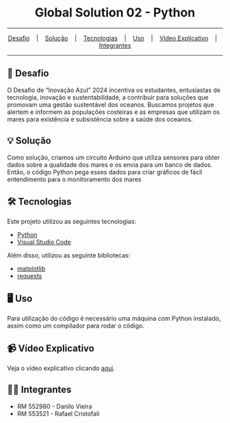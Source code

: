 <h1 align="center">Global Solution 02 - Python</h1>

<hr/>

<p align="center">
  <a href="#pushpin-Desafio">Desafio</a>
  &nbsp;&nbsp;&nbsp;|&nbsp;&nbsp;&nbsp;
  <a href="#bulb-Solução">Solução</a>
  &nbsp;&nbsp;&nbsp;|&nbsp;&nbsp;&nbsp;
  <a href="#hammer_and_wrench-Tecnologias">Tecnologias</a>
  &nbsp;&nbsp;&nbsp;|&nbsp;&nbsp;&nbsp;
  <a href="#desktop_computer-Uso">Uso</a>
  &nbsp;&nbsp;&nbsp;|&nbsp;&nbsp;&nbsp;
  <a href="#video_camera-Vídeo-Explicativo">Vídeo Explicativo</a>
  &nbsp;&nbsp;&nbsp;|&nbsp;&nbsp;&nbsp;
  <a href="#technologist-Integrantes">Integrantes</a>
</p>

<hr/>

## :pushpin: Desafio
O Desafio de “Inovação Azul” 2024 incentiva os estudantes, entusiastas de tecnologia, inovação e sustentabilidade, a contribuir para soluções que promovam uma gestão sustentável dos oceanos.
Buscamos projetos que alertem e informem as populações costeiras e as empresas que utilizam os mares para existência e subsistência sobre a saúde dos oceanos.

## :bulb: Solução
Como solução, criamos um circuito Arduino que utiliza sensores para obter dados sobre a qualidade dos mares e os envia para um banco de dados.
Então, o código Python pega esses dados para criar gráficos de fácil entendimento para o monitoramento dos mares

## :hammer_and_wrench: Tecnologias
Este projeto utilizou as seguintes tecnologias:
* [Python](https://www.python.org/)
* [Visual Studio Code](https://code.visualstudio.com/)

Além disso, utilizou as seguinte bibliotecas:
* [matplotlib](https://matplotlib.org/)
* [requests](https://pypi.org/project/requests/)

## :desktop_computer: Uso
Para utilização do código é necessário uma máquina com Python instalado, assim como um compilador para rodar o código.

## :video_camera: Vídeo Explicativo
Veja o vídeo explicativo clicando [aqui](https://youtu.be/KZHZ9YfHcpc).

## :technologist: Integrantes
* RM 552980 - Danilo Vieira
* RM 553521 - Rafael Cristofali
